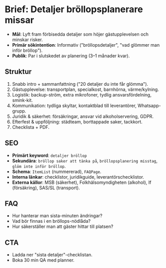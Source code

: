 # Brief: Detaljer bröllopsplanerare missar

- **Mål**: Lyft fram förbisedda detaljer som höjer gästupplevelsen och minskar risker.
- **Primär sökintention**: Informativ ("bröllopsdetaljer", "vad glömmer man inför bröllop").
- **Publik**: Par i slutskedet av planering (3–1 månader kvar).

## Struktur

1. Snabb intro + sammanfattning ("20 detaljer du inte får glömma").
2. Gästupplevelse: transportplan, specialkost, barnhörna, värme/kylning.
3. Logistik: backup-ström, extra mikrofoner, tydlig ansvarsfördelning, smink-kit.
4. Kommunikation: tydliga skyltar, kontaktblad till leverantörer, Whatsapp-grupp.
5. Juridik & säkerhet: försäkringar, ansvar vid alkoholservering, GDPR.
6. Efterfest & uppföljning: städteam, borttappade saker, tackkort.
7. Checklista + PDF.

## SEO

- **Primärt keyword**: `detaljer bröllop`
- **Sekundära**: `bröllop saker att tänka på`, `bröllopsplanering misstag`, `glöm inte inför bröllop`.
- **Schema**: `ItemList` (nummererad), `FAQPage`.
- **Interna länkar**: checklistor, juridikguide, leverantörschecklistor.
- **Externa källor**: MSB (säkerhet), Folkhälsomyndigheten (alkohol), If (försäkring), SAS/SL (transport).

## FAQ

- Hur hanterar man sista-minuten ändringar?
- Vad bör finnas i en bröllops-nödlåda?
- Hur säkerställer man att gäster hittar till platsen?

## CTA

- Ladda ner "sista detaljer"-checklistan.
- Boka 30 min QA med planner.
